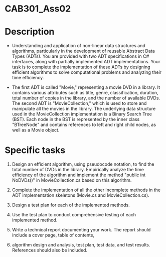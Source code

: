 # CAB301_Ass02

# Description

 - Understanding and application of non-linear data structures and algorithms, particularly in the development of reusable 
Abstract Data Types (ADTs). You are provided with two ADT specifications in C# interfaces, along with partially 
implemented ADT implementations. Your task is to complete the implementation of these ADTs by designing 
efficient algorithms to solve computational problems and analyzing their time efficiency.

 - The first ADT is called "Movie," representing a movie DVD in a library. 
It contains various attributes such as title, genre, classification, duration, 
total number of copies in the library, and the number of available DVDs. The second ADT is "MovieCollection," 
which is used to store and manipulate all the movies in the library. The underlying data structure used in the 
MovieCollection implementation is a Binary Search Tree (BST). Each node in the BST is represented by the 
inner class "BTreeNode" and contains references to left and right child nodes, as well as a Movie object.


# Specific tasks

1. Design an efficient algorithm, using pseudocode notation, to find the total number of DVDs in the library. 
Empirically analyze the time efficiency of the algorithm and implement the method "public int NoDVDs()" in MovieCollection.cs 
based on this algorithm.

2. Complete the implementation of all the other incomplete methods in the ADT implementation skeletons (Movie.cs and MovieCollection.cs).

3. Design a test plan for each of the implemented methods.

4. Use the test plan to conduct comprehensive testing of each implemented method.

5. Write a technical report documenting your work. The report should include a cover page, table of contents, 
6. algorithm design and analysis, test plan, test data, and test results. References should also be included.

